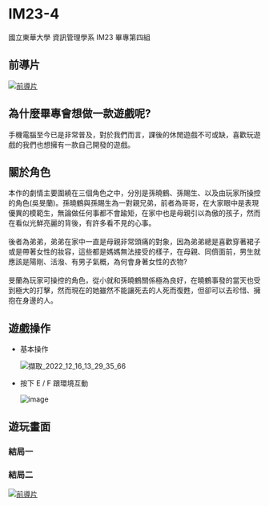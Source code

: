 # IM23-4
國立東華大學 資訊管理學系 IM23 畢專第四組

## 前導片
[![前導片](https://img.youtube.com/vi/MD6zuGm19Rw/0.jpg)](https://www.youtube.com/watch?v=MD6zuGm19Rw)

## 為什麼畢專會想做一款遊戲呢?
手機電腦至今已是非常普及，對於我們而言，課後的休閒遊戲不可或缺，喜歡玩遊戲的我們也想擁有一款自己開發的遊戲。

## 關於角色
本作的劇情主要圍繞在三個角色之中，分別是孫曉鶴、孫賜生、以及由玩家所操控的角色(吳旻蘭)。孫曉鶴與孫賜生為一對親兄弟，前者為哥哥，在大家眼中是表現優異的模範生，無論做任何事都不會踰矩，在家中也是母親引以為傲的孩子，然而在看似光鮮亮麗的背後，有許多看不見的心事。<br><br>後者為弟弟，弟弟在家中一直是母親非常頭痛的對象，因為弟弟總是喜歡穿著裙子或是帶著女性的妝容，這些都是媽媽無法接受的樣子，在母親、同儕面前，男生就應該是陽剛、活潑、有男子氣概，為何會身著女性的衣物?<br><br>旻蘭為玩家可操控的角色，從小就和孫曉鶴關係極為良好，在曉鶴事發的當天也受到極大的打擊，然而現在的她雖然不能讓死去的人死而復甦，但卻可以去珍惜、擁抱在身邊的人。

## 遊戲操作

- 基本操作

  ![擷取_2022_12_16_13_29_35_66](https://user-images.githubusercontent.com/61683914/208028998-c5f0cf2f-1699-461c-8704-938c060afa0b.png)

- 按下 E / F 跟環境互動

  ![image](https://user-images.githubusercontent.com/61683914/208035063-f46e589d-d16c-4456-98ba-ee6aa8365912.png)


## 遊玩畫面
### 結局一
### 結局二
[![前導片](https://img.youtube.com/vi/YiR3wuOXJX8/0.jpg)](https://www.youtube.com/watch?v=YiR3wuOXJX8)
